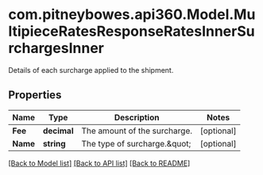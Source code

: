 # com.pitneybowes.api360.Model.MultipieceRatesResponseRatesInnerSurchargesInner
Details of each surcharge applied to the shipment.

## Properties

Name | Type | Description | Notes
------------ | ------------- | ------------- | -------------
**Fee** | **decimal** | The amount of the surcharge. | [optional] 
**Name** | **string** | The type of surcharge.\&quot; | [optional] 

[[Back to Model list]](../../README.md#documentation-for-models) [[Back to API list]](../../README.md#documentation-for-api-endpoints) [[Back to README]](../../README.md)

